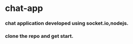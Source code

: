 # chat-app
### chat application developed using socket.io,nodejs.
### clone the repo and get start.
